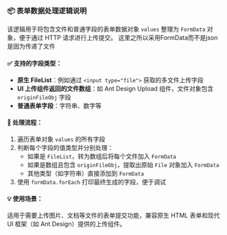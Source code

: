 ### 📦 表单数据处理逻辑说明

该逻辑用于将包含文件和普通字段的表单数据对象 `values` 整理为 `FormData` 对象，便于通过 HTTP 请求进行上传提交。
这里之所以采用FormData而不是json是因为传递了文件
#### ✅ 支持的字段类型：

- **原生 FileList**：例如通过 `<input type="file">` 获取的多文件上传字段
- **UI 上传组件返回的文件数组**：如 Ant Design Upload 组件，文件对象包含 `originFileObj` 字段
- **普通表单字段**：字符串、数字等

#### 🔧 处理流程：

1. 遍历表单对象 `values` 的所有字段
2. 判断每个字段的值类型并分别处理：
   - 如果是 `FileList`，转为数组后将每个文件加入 `FormData`
   - 如果是数组且包含 `originFileObj`，提取出原始 `File` 对象加入 `FormData`
   - 其他类型（如字符串）直接添加到 `FormData`
3. 使用 `formData.forEach` 打印最终生成的字段，便于调试

#### 💡 使用场景：

适用于需要上传图片、文档等文件的表单提交功能，兼容原生 HTML 表单和现代 UI 框架（如 Ant Design）提供的上传组件。